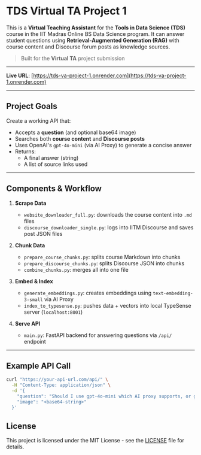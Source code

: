 # TDS Virtual TA Project 1

This is a **Virtual Teaching Assistant** for the **Tools in Data Science (TDS)** course in the IIT Madras Online BS Data Science program. It can answer student questions using **Retrieval-Augmented Generation (RAG)** with course content and Discourse forum posts as knowledge sources.

> Built for the **Virtual TA** project submission 

---

 **Live URL**: [https://tds-va-project-1.onrender.com](https://tds-va-project-1.onrender.com)

---

## Project Goals

Create a working API that:

- Accepts a **question** (and optional base64 image)
- Searches both **course content** and **Discourse posts**
- Uses OpenAI's `gpt-4o-mini` (via AI Proxy) to generate a concise answer
- Returns:
  - A final answer (string)
  - A list of source links used

---

## Components & Workflow

1. **Scrape Data**  
   - `website_downloader_full.py`: downloads the course content into `.md` files
   - `discourse_downloader_single.py`: logs into IITM Discourse and saves post JSON files

2. **Chunk Data**  
   - `prepare_course_chunks.py`: splits course Markdown into chunks
   - `prepare_discourse_chunks.py`: splits Discourse JSON into chunks
   - `combine_chunks.py`: merges all into one file

3. **Embed & Index**  
   - `generate_embeddings.py`: creates embeddings using `text-embedding-3-small` via AI Proxy
   - `index_to_typesense.py`: pushes data + vectors into local TypeSense server (`localhost:8001`)

4. **Serve API**  
   - `main.py`: FastAPI backend for answering questions via `/api/` endpoint

---

## Example API Call

```bash
curl "https://your-api-url.com/api/" \
  -H "Content-Type: application/json" \
  -d '{
    "question": "Should I use gpt-4o-mini which AI proxy supports, or gpt3.5 turbo?",
    "image": "<base64-string>"
  }'
```
## License

This project is licensed under the MIT License - see the [LICENSE](LICENSE) file for details.
